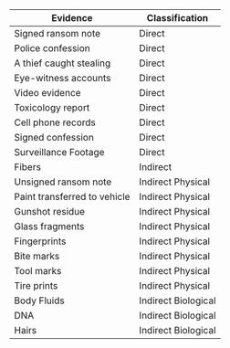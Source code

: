 | Evidence                     | Classification      |
| ---------------------------- | ------------------- |
| Signed ransom note           | Direct              |
| Police confession            | Direct              |
| A thief caught stealing      | Direct              |
| Eye-witness accounts         | Direct              |
| Video evidence               | Direct              |
| Toxicology report            | Direct              |
| Cell phone records           | Direct              |
| Signed confession            | Direct              |
| Surveillance Footage         | Direct              |
| Fibers                       | Indirect            |
| Unsigned ransom note         | Indirect Physical   | 
| Paint transferred to vehicle | Indirect Physical   |
| Gunshot residue              | Indirect Physical   |
| Glass fragments              | Indirect Physical   |
| Fingerprints                 | Indirect Physical   |
| Bite marks                   | Indirect Physical   |
| Tool marks                   | Indirect Physical   |
| Tire prints                  | Indirect Physical   |
| Body Fluids                  | Indirect Biological |
| DNA                          | Indirect Biological |
| Hairs                        | Indirect Biological |
